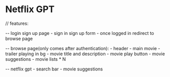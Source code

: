 # Netflix GPT

// features:

-- login sign up page
    - sign in sign up form
    - once logged in redirect to browse page

-- browse page(only comes after authentication):
    - header
    - main movie 
      - trailer playing in bg
      - movie title and description
      - movie play button
    - movie suggestions
      - movie lists * N

-- netflix gpt 
    - search bar
    - movie suggestions